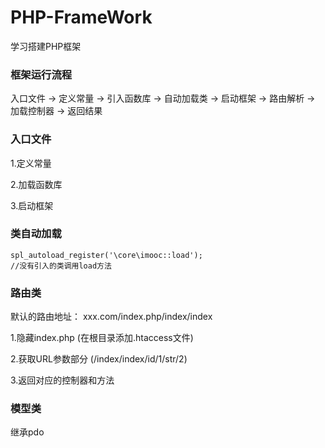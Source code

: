 # PHP-FrameWork
学习搭建PHP框架

### 框架运行流程 ###

入口文件 -> 定义常量 -> 引入函数库 -> 自动加载类 -> 启动框架 -> 路由解析 -> 加载控制器 -> 返回结果

### 入口文件 ###
1.定义常量

2.加载函数库

3.启动框架

### 类自动加载 ###

	spl_autoload_register('\core\imooc::load');
	//没有引入的类调用load方法

### 路由类 ###
默认的路由地址： xxx.com/index.php/index/index

1.隐藏index.php
  (在根目录添加.htaccess文件)

2.获取URL参数部分
  (/index/index/id/1/str/2)

3.返回对应的控制器和方法

### 模型类 ###
继承pdo